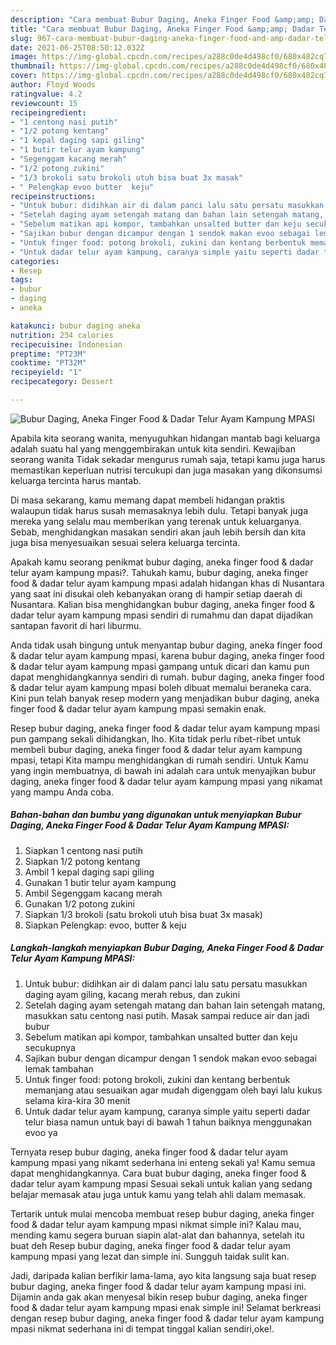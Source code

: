```yaml
---
description: "Cara membuat Bubur Daging, Aneka Finger Food &amp;amp; Dadar Telur Ayam Kampung MPASI yang enak Untuk Jualan"
title: "Cara membuat Bubur Daging, Aneka Finger Food &amp;amp; Dadar Telur Ayam Kampung MPASI yang enak Untuk Jualan"
slug: 967-cara-membuat-bubur-daging-aneka-finger-food-and-amp-dadar-telur-ayam-kampung-mpasi-yang-enak-untuk-jualan
date: 2021-06-25T08:50:12.032Z
image: https://img-global.cpcdn.com/recipes/a288c0de4d498cf0/680x482cq70/bubur-daging-aneka-finger-food-dadar-telur-ayam-kampung-mpasi-foto-resep-utama.jpg
thumbnail: https://img-global.cpcdn.com/recipes/a288c0de4d498cf0/680x482cq70/bubur-daging-aneka-finger-food-dadar-telur-ayam-kampung-mpasi-foto-resep-utama.jpg
cover: https://img-global.cpcdn.com/recipes/a288c0de4d498cf0/680x482cq70/bubur-daging-aneka-finger-food-dadar-telur-ayam-kampung-mpasi-foto-resep-utama.jpg
author: Floyd Woods
ratingvalue: 4.2
reviewcount: 15
recipeingredient:
- "1 centong nasi putih"
- "1/2 potong kentang"
- "1 kepal daging sapi giling"
- "1 butir telur ayam kampung"
- "Segenggam kacang merah"
- "1/2 potong zukini"
- "1/3 brokoli satu brokoli utuh bisa buat 3x masak"
- " Pelengkap evoo butter  keju"
recipeinstructions:
- "Untuk bubur: didihkan air di dalam panci lalu satu persatu masukkan daging ayam giling, kacang merah rebus, dan zukini"
- "Setelah daging ayam setengah matang dan bahan lain setengah matang, masukkan satu centong nasi putih. Masak sampai reduce air dan jadi bubur"
- "Sebelum matikan api kompor, tambahkan unsalted butter dan keju secukupnya"
- "Sajikan bubur dengan dicampur dengan 1 sendok makan evoo sebagai lemak tambahan"
- "Untuk finger food: potong brokoli, zukini dan kentang berbentuk memanjang atau sesuaikan agar mudah digenggam oleh bayi lalu kukus selama kira-kira 30 menit"
- "Untuk dadar telur ayam kampung, caranya simple yaitu seperti dadar telur biasa namun untuk bayi di bawah 1 tahun baiknya menggunakan evoo ya"
categories:
- Resep
tags:
- bubur
- daging
- aneka

katakunci: bubur daging aneka 
nutrition: 234 calories
recipecuisine: Indonesian
preptime: "PT23M"
cooktime: "PT32M"
recipeyield: "1"
recipecategory: Dessert

---
```



![Bubur Daging, Aneka Finger Food &amp; Dadar Telur Ayam Kampung MPASI](https://img-global.cpcdn.com/recipes/a288c0de4d498cf0/680x482cq70/bubur-daging-aneka-finger-food-dadar-telur-ayam-kampung-mpasi-foto-resep-utama.jpg)

Apabila kita seorang wanita, menyuguhkan hidangan mantab bagi keluarga adalah suatu hal yang menggembirakan untuk kita sendiri. Kewajiban seorang  wanita Tidak sekadar mengurus rumah saja, tetapi kamu juga harus memastikan keperluan nutrisi tercukupi dan juga masakan yang dikonsumsi keluarga tercinta harus mantab.

Di masa  sekarang, kamu memang dapat membeli hidangan praktis walaupun tidak harus susah memasaknya lebih dulu. Tetapi banyak juga mereka yang selalu mau memberikan yang terenak untuk keluarganya. Sebab, menghidangkan masakan sendiri akan jauh lebih bersih dan kita juga bisa menyesuaikan sesuai selera keluarga tercinta. 



Apakah kamu seorang penikmat bubur daging, aneka finger food &amp; dadar telur ayam kampung mpasi?. Tahukah kamu, bubur daging, aneka finger food &amp; dadar telur ayam kampung mpasi adalah hidangan khas di Nusantara yang saat ini disukai oleh kebanyakan orang di hampir setiap daerah di Nusantara. Kalian bisa menghidangkan bubur daging, aneka finger food &amp; dadar telur ayam kampung mpasi sendiri di rumahmu dan dapat dijadikan santapan favorit di hari liburmu.

Anda tidak usah bingung untuk menyantap bubur daging, aneka finger food &amp; dadar telur ayam kampung mpasi, karena bubur daging, aneka finger food &amp; dadar telur ayam kampung mpasi gampang untuk dicari dan kamu pun dapat menghidangkannya sendiri di rumah. bubur daging, aneka finger food &amp; dadar telur ayam kampung mpasi boleh dibuat memalui beraneka cara. Kini pun telah banyak resep modern yang menjadikan bubur daging, aneka finger food &amp; dadar telur ayam kampung mpasi semakin enak.

Resep bubur daging, aneka finger food &amp; dadar telur ayam kampung mpasi pun gampang sekali dihidangkan, lho. Kita tidak perlu ribet-ribet untuk membeli bubur daging, aneka finger food &amp; dadar telur ayam kampung mpasi, tetapi Kita mampu menghidangkan di rumah sendiri. Untuk Kamu yang ingin membuatnya, di bawah ini adalah cara untuk menyajikan bubur daging, aneka finger food &amp; dadar telur ayam kampung mpasi yang nikamat yang mampu Anda coba.

<!--inarticleads1-->

##### Bahan-bahan dan bumbu yang digunakan untuk menyiapkan Bubur Daging, Aneka Finger Food &amp; Dadar Telur Ayam Kampung MPASI:

1. Siapkan 1 centong nasi putih
1. Siapkan 1/2 potong kentang
1. Ambil 1 kepal daging sapi giling
1. Gunakan 1 butir telur ayam kampung
1. Ambil Segenggam kacang merah
1. Gunakan 1/2 potong zukini
1. Siapkan 1/3 brokoli (satu brokoli utuh bisa buat 3x masak)
1. Siapkan  Pelengkap: evoo, butter &amp; keju




<!--inarticleads2-->

##### Langkah-langkah menyiapkan Bubur Daging, Aneka Finger Food &amp; Dadar Telur Ayam Kampung MPASI:

1. Untuk bubur: didihkan air di dalam panci lalu satu persatu masukkan daging ayam giling, kacang merah rebus, dan zukini
1. Setelah daging ayam setengah matang dan bahan lain setengah matang, masukkan satu centong nasi putih. Masak sampai reduce air dan jadi bubur
1. Sebelum matikan api kompor, tambahkan unsalted butter dan keju secukupnya
1. Sajikan bubur dengan dicampur dengan 1 sendok makan evoo sebagai lemak tambahan
1. Untuk finger food: potong brokoli, zukini dan kentang berbentuk memanjang atau sesuaikan agar mudah digenggam oleh bayi lalu kukus selama kira-kira 30 menit
1. Untuk dadar telur ayam kampung, caranya simple yaitu seperti dadar telur biasa namun untuk bayi di bawah 1 tahun baiknya menggunakan evoo ya




Ternyata resep bubur daging, aneka finger food &amp; dadar telur ayam kampung mpasi yang nikamt sederhana ini enteng sekali ya! Kamu semua dapat menghidangkannya. Cara buat bubur daging, aneka finger food &amp; dadar telur ayam kampung mpasi Sesuai sekali untuk kalian yang sedang belajar memasak atau juga untuk kamu yang telah ahli dalam memasak.

Tertarik untuk mulai mencoba membuat resep bubur daging, aneka finger food &amp; dadar telur ayam kampung mpasi nikmat simple ini? Kalau mau, mending kamu segera buruan siapin alat-alat dan bahannya, setelah itu buat deh Resep bubur daging, aneka finger food &amp; dadar telur ayam kampung mpasi yang lezat dan simple ini. Sungguh taidak sulit kan. 

Jadi, daripada kalian berfikir lama-lama, ayo kita langsung saja buat resep bubur daging, aneka finger food &amp; dadar telur ayam kampung mpasi ini. Dijamin anda gak akan menyesal bikin resep bubur daging, aneka finger food &amp; dadar telur ayam kampung mpasi enak simple ini! Selamat berkreasi dengan resep bubur daging, aneka finger food &amp; dadar telur ayam kampung mpasi nikmat sederhana ini di tempat tinggal kalian sendiri,oke!.

